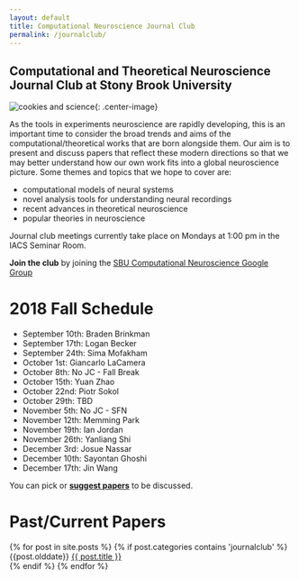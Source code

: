 ```yaml
---
layout: default
title: Computational Neuroscience Journal Club
permalink: /journalclub/
---
```

## Computational and Theoretical Neuroscience Journal Club at Stony Brook University

![cookies and science](/images/cookie.jpg){: .center-image}

As the tools in experiments neuroscience are rapidly developing, this is an important time to consider the broad trends and aims of the computational/theoretical works that are born alongside them.  Our aim is to present and discuss papers that reflect these modern directions so that we may better understand how our own work fits into a global neuroscience picture. Some themes and topics that we hope to cover are:

* computational models of neural systems
* novel analysis tools for understanding neural recordings
* recent advances in theoretical neuroscience
* popular theories in neuroscience

Journal club meetings currently take place on Mondays at 1:00 pm in the IACS Seminar Room. 

**Join the club** by joining the [SBU Computational Neuroscience Google Group](https://groups.google.com/d/forum/sbu-computational-neuroscience/join)

# 2018 Fall Schedule

- September 10th: Braden Brinkman 
- September 17th: Logan Becker 
- September 24th: Sima Mofakham
- October 1st: Giancarlo LaCamera
- October 8th: No JC - Fall Break
- October 15th: Yuan Zhao
- October 22nd: Piotr Sokol
- October 29th: TBD
- November 5th: No JC - SFN
- November 12th: Memming Park
- November 19th: Ian Jordan
- November 26th: Yanliang Shi
- December 3rd: Josue Nassar
- December 10th: Sayontan Ghoshi 
- December 17th: Jin Wang 

You can pick or [**suggest papers**](https://www.google.com/url?q=https://docs.google.com/document/d/17SuoVIIDbCae5GnxSHGO5BW2zbVP6wBCbaGGfgFLAOQ/edit?usp%3Dsharing&sa=D&ust=1472068897083000&usg=AFQjCNF5f_dZMloe4l3jWOm_mhxe7utbqw) to be discussed.

# Past/Current Papers

<div class="posts">
  {% for post in site.posts %}
	{% if post.categories contains 'journalclub' %}
    <article class="post">
    {{post.olddate}}
    <a href="{{ site.baseurl }}{{ post.url }}">{{ post.title }}</a>
    </article>
	{% endif %}
  {% endfor %}
</div>
